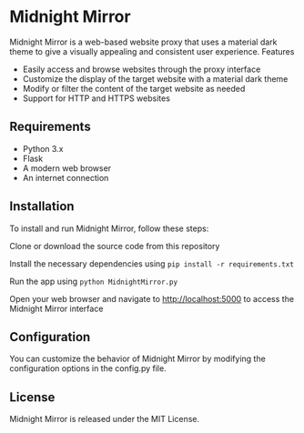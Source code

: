 # Midnight Mirror

Midnight Mirror is a web-based website proxy that uses a material dark theme to give a visually appealing and consistent user experience.
Features

* Easily access and browse websites through the proxy interface
* Customize the display of the target website with a material dark theme
* Modify or filter the content of the target website as needed
* Support for HTTP and HTTPS websites

## Requirements

* Python 3.x
* Flask
* A modern web browser
* An internet connection

## Installation

To install and run Midnight Mirror, follow these steps:

Clone or download the source code from this repository

Install the necessary dependencies using `pip install -r requirements.txt`

Run the app using `python MidnightMirror.py`

Open your web browser and navigate to [http://localhost:5000](http://localhost:5000) to access the Midnight Mirror interface

## Configuration

You can customize the behavior of Midnight Mirror by modifying the configuration options in the config.py file.
## License

Midnight Mirror is released under the MIT License.
